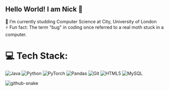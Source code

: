 ## Hello World! I am Nick 👋
🔭 I’m currently studding Computer Science at City, University of London<br>
⚡ Fun fact: The term "bug" in coding once referred to a real moth stuck in a computer.

# 💻 Tech Stack:
![Java](https://img.shields.io/badge/java-%23ED8B00.svg?style=for-the-badge&logo=openjdk&logoColor=white) 
![Python](https://img.shields.io/badge/python-3670A0?style=for-the-badge&logo=python&logoColor=ffdd54) 
![PyTorch](https://img.shields.io/badge/PyTorch-%23EE4C2C.svg?style=for-the-badge&logo=PyTorch&logoColor=white)
![Pandas](https://img.shields.io/badge/pandas-%23150458.svg?style=for-the-badge&logo=pandas&logoColor=white) 
![Git](https://img.shields.io/badge/git-%23F05033.svg?style=for-the-badge&logo=git&logoColor=white)
![HTML5](https://img.shields.io/badge/html5-%23E34F26.svg?style=for-the-badge&logo=html5&logoColor=white) 
![MySQL](https://img.shields.io/badge/mysql-4479A1.svg?style=for-the-badge&logo=mysql&logoColor=white)

<picture>
  <source media="(prefers-color-scheme: dark)" srcset="https://raw.githubusercontent.com/Swiifts/Swiifts/output/github-snake-dark.svg" />
  <source media="(prefers-color-scheme: light)" srcset="https://raw.githubusercontent.com/Swiifts/Swiifts/output/github-snake.svg" />
  <img alt="github-snake" src="https://raw.githubusercontent.com/Swiifts/Swiifts/output/github-snake.svg" />
</picture>